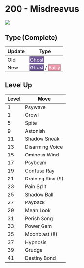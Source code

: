 # 200 - Misdreavus
![][200]

## Type (Complete)

Update | Type
---    | ---
Old    | <span style="color:white; background:#705898; border: 1px solid #493963">Ghost</span>
New    | <span style="color:white; background:#705898; border: 1px solid #493963">Ghost</span> / <span style="color:white; background:#EE99AC; border: 1px solid #9B6470">Fairy</span>

## Level Up

Level | Move
---   | ---
  1   | Psywave
  1   | Growl
  5   | Spite
  9   | Astonish
 11   | Shadow Sneak
 13   | Disarming Voice
 15   | Ominous Wind
 17   | Psybeam
 19   | Confuse Ray
 21   | Draining Kiss (!!)
 23   | Pain Split
 25   | Shadow Ball
 27   | Payback
 29   | Mean Look
 31   | Perish Song
 33   | Power Gem
 35   | Moonblast (!!)
 37   | Hypnosis
 39   | Grudge
 41   | Destiny Bond



[200]: ../img/pokemon/200.png
